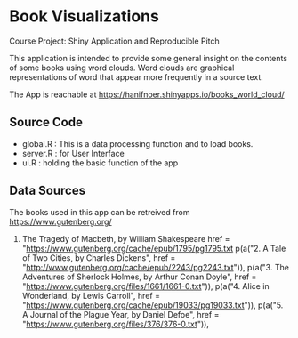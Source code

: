 # Book Visualizations
Course Project: Shiny Application and Reproducible Pitch

This application is intended to provide some general insight on the contents of some books using word clouds.
Word clouds are graphical representations of word that appear more frequently in a source text.

The App is reachable at https://hanifnoer.shinyapps.io/books_world_cloud/

## Source Code
- global.R : This is a data processing function and to load books.
- server.R : for User Interface
- ui.R : holding the basic function of the app

## Data Sources
The books used in this app can be retreived from https://www.gutenberg.org/
1. The Tragedy of Macbeth, by William Shakespeare href = "https://www.gutenberg.org/cache/epub/1795/pg1795.txt
                    p(a("2. A Tale of Two Cities, by Charles Dickens", 
                        href = "http://www.gutenberg.org/cache/epub/2243/pg2243.txt")),
                    p(a("3. The Adventures of Sherlock Holmes, by Arthur Conan Doyle", 
                        href = "https://www.gutenberg.org/files/1661/1661-0.txt")),
                    p(a("4. Alice in Wonderland, by Lewis Carroll", 
                        href = "https://www.gutenberg.org/cache/epub/19033/pg19033.txt")),
                    p(a("5. A Journal of the Plague Year, by Daniel Defoe", 
                        href = "https://www.gutenberg.org/files/376/376-0.txt")),
